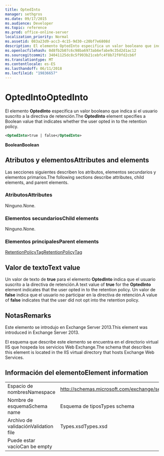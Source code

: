 ```yaml
---
title: OptedInto
manager: sethgros
ms.date: 09/17/2015
ms.audience: Developer
ms.topic: reference
ms.prod: office-online-server
localization_priority: Normal
ms.assetid: 083a23d9-acc3-4c15-9d30-c20bf7e6808d
description: El elemento OptedInto especifica un valor booleano que indica si el usuario suscrito a la directiva de retención.
ms.openlocfilehash: 0d8fb2b07c6c98ba6973ab6efabe9c35d2d1ac12
ms.sourcegitcommit: 34041125dc8c5f993b21cebfc4f8b72f0fd2cb6f
ms.translationtype: MT
ms.contentlocale: es-ES
ms.lasthandoff: 06/11/2018
ms.locfileid: "19836657"
---
```

# <a name="optedinto"></a><span data-ttu-id="44f47-103">OptedInto</span><span class="sxs-lookup"><span data-stu-id="44f47-103">OptedInto</span></span>

<span data-ttu-id="44f47-104">El elemento **OptedInto** especifica un valor booleano que indica si el usuario suscrito a la directiva de retención.</span><span class="sxs-lookup"><span data-stu-id="44f47-104">The **OptedInto** element specifies a Boolean value that indicates whether the user opted in to the retention policy.</span></span> 
  
```XML
<OptedInto>true | false</OptedInto>
```

 <span data-ttu-id="44f47-105">**Boolean**</span><span class="sxs-lookup"><span data-stu-id="44f47-105">**Boolean**</span></span>
## <a name="attributes-and-elements"></a><span data-ttu-id="44f47-106">Atributos y elementos</span><span class="sxs-lookup"><span data-stu-id="44f47-106">Attributes and elements</span></span>

<span data-ttu-id="44f47-107">Las secciones siguientes describen los atributos, elementos secundarios y elementos primarios.</span><span class="sxs-lookup"><span data-stu-id="44f47-107">The following sections describe attributes, child elements, and parent elements.</span></span>
  
### <a name="attributes"></a><span data-ttu-id="44f47-108">Atributos</span><span class="sxs-lookup"><span data-stu-id="44f47-108">Attributes</span></span>

<span data-ttu-id="44f47-109">Ninguno.</span><span class="sxs-lookup"><span data-stu-id="44f47-109">None.</span></span>
  
### <a name="child-elements"></a><span data-ttu-id="44f47-110">Elementos secundarios</span><span class="sxs-lookup"><span data-stu-id="44f47-110">Child elements</span></span>

<span data-ttu-id="44f47-111">Ninguno.</span><span class="sxs-lookup"><span data-stu-id="44f47-111">None.</span></span>
  
### <a name="parent-elements"></a><span data-ttu-id="44f47-112">Elementos principales</span><span class="sxs-lookup"><span data-stu-id="44f47-112">Parent elements</span></span>

[<span data-ttu-id="44f47-113">RetentionPolicyTag</span><span class="sxs-lookup"><span data-stu-id="44f47-113">RetentionPolicyTag</span></span>](retentionpolicytag.md)
  
## <a name="text-value"></a><span data-ttu-id="44f47-114">Valor de texto</span><span class="sxs-lookup"><span data-stu-id="44f47-114">Text value</span></span>

<span data-ttu-id="44f47-115">Un valor de texto de **true** para el elemento **OptedInto** indica que el usuario suscrito a la directiva de retención.</span><span class="sxs-lookup"><span data-stu-id="44f47-115">A text value of **true** for the **OptedInto** element indicates that the user opted in to the retention policy.</span></span> <span data-ttu-id="44f47-116">Un valor de **false** indica que el usuario no participar en la directiva de retención.</span><span class="sxs-lookup"><span data-stu-id="44f47-116">A value of **false** indicates that the user did not opt into the retention policy.</span></span> 
  
## <a name="remarks"></a><span data-ttu-id="44f47-117">Notas</span><span class="sxs-lookup"><span data-stu-id="44f47-117">Remarks</span></span>

<span data-ttu-id="44f47-118">Este elemento se introdujo en Exchange Server 2013.</span><span class="sxs-lookup"><span data-stu-id="44f47-118">This element was introduced in Exchange Server 2013.</span></span>
  
<span data-ttu-id="44f47-119">El esquema que describe este elemento se encuentra en el directorio virtual IIS que hospeda los servicios Web Exchange.</span><span class="sxs-lookup"><span data-stu-id="44f47-119">The schema that describes this element is located in the IIS virtual directory that hosts Exchange Web Services.</span></span>
  
## <a name="element-information"></a><span data-ttu-id="44f47-120">Información del elemento</span><span class="sxs-lookup"><span data-stu-id="44f47-120">Element information</span></span>

|||
|:-----|:-----|
|<span data-ttu-id="44f47-121">Espacio de nombres</span><span class="sxs-lookup"><span data-stu-id="44f47-121">Namespace</span></span>  <br/> |http://schemas.microsoft.com/exchange/services/2006/types  <br/> |
|<span data-ttu-id="44f47-122">Nombre de esquema</span><span class="sxs-lookup"><span data-stu-id="44f47-122">Schema name</span></span>  <br/> |<span data-ttu-id="44f47-123">Esquema de tipos</span><span class="sxs-lookup"><span data-stu-id="44f47-123">Types schema</span></span>  <br/> |
|<span data-ttu-id="44f47-124">Archivo de validación</span><span class="sxs-lookup"><span data-stu-id="44f47-124">Validation file</span></span>  <br/> |<span data-ttu-id="44f47-125">Types.xsd</span><span class="sxs-lookup"><span data-stu-id="44f47-125">Types.xsd</span></span>  <br/> |
|<span data-ttu-id="44f47-126">Puede estar vacío</span><span class="sxs-lookup"><span data-stu-id="44f47-126">Can be empty</span></span>  <br/> ||
   

